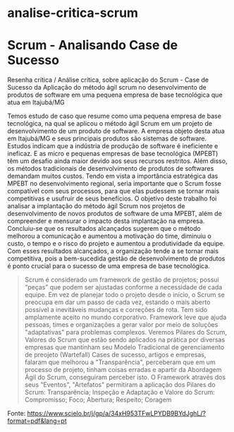 # analise-critica-scrum
# Scrum - Analisando Case de Sucesso

Resenha crítica / Análise crítica, sobre aplicação do Scrum - Case de Sucesso da Aplicação do método ágil scrum no desenvolvimento
de produtos de software em uma pequena empresa de base tecnológica que atua em Itajubá/MG 

Temos estudo de caso que resume como uma pequena empresa de base tecnológica, na qual se aplicou o método ágil Scrum em um projeto de desenvolvimento de um produto de software.
A empresa objeto desta atua em Itajubá/MG e seus principais produtos são sistemas de software. Estudos indicam que a indústria de produção de software é ineficiente e ineficaz. E as micro e pequenas empresas de base tecnológica (MPEBT) têm um desafio ainda maior devido aos seus recursos restritos. Além disso, os métodos tradicionais de desenvolvimento de produtos de softwares demandam muitos custos. Tendo em vista a importância estratégica das
MPEBT no desenvolvimento regional, seria importante que o Scrum fosse compatível com seus processos, para que elas pudessem se tornar mais competitivas e usufruir de seus benefícios. O objetivo deste trabalho foi analisar a implantação do método ágil Scrum nos projetos de desenvolvimento de novos produtos de software de uma MPEBT, além de compreender e mensurar o impacto desta implantação na empresa. Concluiu-se que os resultados
alcançados sugerem que o método melhorou a comunicação e aumentou a motivação do time, diminuiu o custo, o tempo e o risco do projeto e aumentou a produtividade da equipe. Com esses resultados alcançados, a organização tende a se tornar mais competitiva, pois a bem-sucedida gestão de desenvolvimento de produtos é ponto crucial para o sucesso de uma empresa de base tecnológica.

> Scrum é considerado um framework de gestão de projetos; possui “peças” que podem ser ajustadas conforme a necessidade de cada equipe. Em vez de planejar todo o projeto desde o início, o Scrum se preocupa em dar um passo de cada vez, estando o mais aberto possível a inevitáveis mudanças e correções de rota. Tem sido amplamente aceito no mundo corporativo.
> Framework leve que ajuda pessoas, times e organizações a gerar valor por meio de soluções "adaptativas" para problemas complexos.
> Veremos Pilares do Scrum, Valores do Scrum que estão sendo aplicados na prática por diversas empresas que mantinham seu Modelo Tradicional de gerenciamento de preojeto (Wartefall)
> Cases de sucesso, artigos e empresas, falaram que melhorou a "Transparência", perceberam que em um processo de projeto, tinham coisas erradas e apartir da Abordagem Ágil do Scrum, conseguiram perceber isto.
> O Framework através dos seus "Eventos", "Artefatos" permitiram a aplicação dos Pilares do Scrum: Transparência; Inspeção e Adaptação e Valore do Scrum: Compromisso; Foco; Abertura; Respeito; Coragem

Fonte: https://www.scielo.br/j/gp/a/34xH953TFwLPYDB9BYdJghL/?format=pdf&lang=pt



